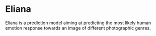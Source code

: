 # Eliana
Eliana is a prediction model aiming at predicting the most likely human emotion response towards an image of different photographic genres.

